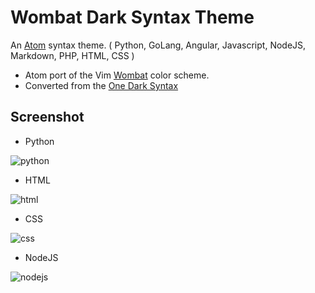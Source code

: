 # Wombat Dark Syntax Theme

An [Atom](https://atom.io/) syntax theme. ( Python, GoLang, Angular, Javascript, NodeJS, Markdown, PHP, HTML, CSS )

* Atom port of the Vim [Wombat](http://www.vim.org/scripts/script.php?script_id=1778) color scheme.
* Converted from the [One Dark Syntax](https://github.com/atom/one-dark-syntax)

## Screenshot

* Python

![python](https://cloud.githubusercontent.com/assets/4887563/8381139/911b05a0-1c32-11e5-9ff5-cd0d5bd78c4d.png)

* HTML

![html](https://cloud.githubusercontent.com/assets/4887563/8381092/6b0ba662-1c32-11e5-80a4-d6642dd4ee59.png)

* CSS

![css](https://cloud.githubusercontent.com/assets/4887563/8381079/5ac7de56-1c32-11e5-80f0-b2dfb832f707.png)

* NodeJS

![nodejs](https://cloud.githubusercontent.com/assets/4887563/8381105/87987a80-1c32-11e5-92e2-bdd09fe407a5.png)


